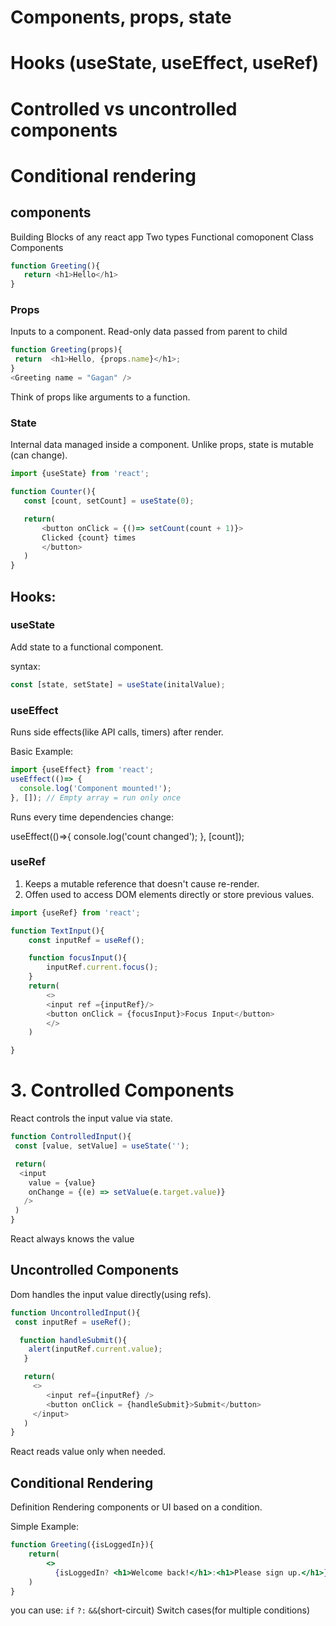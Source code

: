# Components, props, state
# Hooks (useState, useEffect, useRef)
# Controlled vs uncontrolled components
# Conditional rendering 

## components
Building Blocks of any react app
Two types
 Functional comoponent
 Class Components

 ````````````````````js
 function Greeting(){
    return <h1>Hello</h1>
 }
 ``````````````````````````

 ### Props
 Inputs to a component.
 Read-only data passed from parent to child

 ```````````````````````````js
 function Greeting(props){
  return  <h1>Hello, {props.name}</h1>;
 }
 <Greeting name = "Gagan" />
 ``````````````````````````````
 Think of props like arguments to a function.

 ### State
 Internal data managed inside a component.
 Unlike props, state is mutable (can change).
 ````````````````````````````````js
 import {useState} from 'react';

 function Counter(){
    const [count, setCount] = useState(0);

    return(
        <button onClick = {()=> setCount(count + 1)}>
        Clicked {count} times
        </button>
    )
 }
 `````````````````````````````````
 ## Hooks:
 ### useState
 Add state to a functional component.

 syntax: 
 ````````````````````````js
 const [state, setState] = useState(initalValue);
 ``````````````````````````````````````
 ### useEffect
 Runs side effects(like API calls, timers) after render.

 Basic Example:

```````````````````````````js
import {useEffect} from 'react';
useEffect(()=> {
  console.log('Component mounted!');
}, []); // Empty array = run only once
````````````````````````````

Runs every time dependencies change: 

useEffect(()=>{
    console.log('count changed');
}, [count]);

### useRef
1. Keeps a mutable reference that doesn't cause re-render.
2. Offen used to access DOM elements directly or store previous values.
````````````````````````````````````````````js
import {useRef} from 'react';

function TextInput(){
    const inputRef = useRef();

    function focusInput(){
        inputRef.current.focus();
    }
    return(
        <>
        <input ref ={inputRef}/>
        <button onClick = {focusInput}>Focus Input</button>
        </>
    )

}

``````````````````````````````````````````````

# 3. Controlled Components
React controls the input value via state.

```````````````````````````````````js
function ControlledInput(){
 const [value, setValue] = useState('');

 return(
  <input
    value = {value}
    onChange = {(e) => setValue(e.target.value)}
   />
 )
}
```````````````````````````````````````
React always knows the value

## Uncontrolled Components
Dom handles the input value directly(using refs).
`````````````````````````````````````js
function UncontrolledInput(){
 const inputRef = useRef();

  function handleSubmit(){
    alert(inputRef.current.value);
   }

   return(
     <>
        <input ref={inputRef} />
        <button onClick = {handleSubmit}>Submit</button>
     </input>
   )
}
````````````````````````````````````````````````

React reads value only when needed.

## Conditional Rendering
Definition
Rendering components or UI based on a condition.

Simple Example: 
``````````````````````````````````````jsx
function Greeting({isLoggedIn}){
    return(
        <>
          {isLoggedIn? <h1>Welcome back!</h1>:<h1>Please sign up.</h1>}
    )
}
````````````````````````````````````````

you can use: 
`if`
`?:`
`&&`(short-circuit)
Switch cases(for multiple conditions)